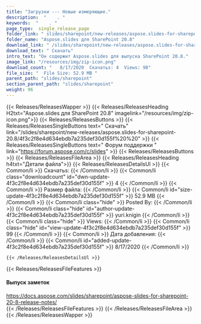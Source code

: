 ```yaml
---
title: "Загрузки --- Новые измеряющие." 
description:  "    . " 
keywords:  "    . " 
page_type:  single_release_page
folder_link: " slides/sharepoint/new-releases/aspose.slides-for-sharepoint-20.8/"
folder_name: "Aspose.slides для SharePoint 20.8"
download_link: " /slides/sharepoint/new-releases/aspose.slides-for-sharepoint-20.8/4f3c2f8e4d634ebdb7a235def30d155f"
download_text: " Скачать"
intro_text: "Он содержит Aspose.slides для выпуска SharePoint 20.8."
image_link: "/resources/img/zip-icon.png"
download_count: "   8/17/2020  Скачатьs: 4  Views: 98"
file_size: "  File Size: 52.9 MB "
parent_path: "slides/sharepoint"
section_parent_path: "slides/sharepoint"
weight: 96
---
```


{{< Releases/ReleasesWapper >}}
  {{< Releases/ReleasesHeading H2txt="Aspose.slides для SharePoint 20.8" imagelink="/resources/img/zip-icon.png">}}
  {{< Releases/ReleasesButtons >}}
    {{< Releases/ReleasesSingleButtons text=" Скачать" link="/slides/sharepoint/new-releases/aspose.slides-for-sharepoint-20.8/4f3c2f8e4d634ebdb7a235def30d155f%20%20" >}}
    {{< Releases/ReleasesSingleButtons text=" Форум поддержки " link="https://forum.aspose.com/c/slides" >}}
  {{< Releases/ReleasesButtons >}}
  {{< Releases/ReleasesFileArea >}}
    {{< Releases/ReleasesHeading h4txt="Детали файла">}}
    {{< Releases/ReleasesDetailsUl >}}
            {{< Common/li  >}} Скачатьs: {{< /Common/li >}} 
      {{< Common/li class="downloadcount" id="dwn-update-4f3c2f8e4d634ebdb7a235def30d155f" >}} 4 {{< /Common/li >}} 
      {{< Common/li  >}} Размер файла: {{< /Common/li >}} 
      {{< Common/li id="size-update-4f3c2f8e4d634ebdb7a235def30d155f" >}} 52.9 MB {{< /Common/li >}} 
      {{< Common/li  class="hide" >}} Posted By: {{< /Common/li >}} 
      {{< Common/li class="hide" id="author-update-4f3c2f8e4d634ebdb7a235def30d155f" >}} yuri.knigin {{< /Common/li >}} 
      {{< Common/li class="hide"  >}} Views: {{< /Common/li >}} 
      {{< Common/li class="hide" id="view-update-4f3c2f8e4d634ebdb7a235def30d155f" >}} 99 {{< /Common/li >}} 
      {{< Common/li  >}} Дата добавления: {{< /Common/li >}} 
      {{< Common/li id="added-update-4f3c2f8e4d634ebdb7a235def30d155f" >}} 8/17/2020 {{< /Common/li >}} 

    {{< /Releases/ReleasesDetailsUl >}}

  {{< Releases/ReleasesFileFeatures >}}
      <h4>Выпуск заметок</h4><div><a href="https://docs.aspose.com/slides/sharepoint/aspose-slides-for-sharepoint-20-8-release-notes/">https://docs.aspose.com/slides/sharepoint/aspose-slides-for-sharepoint-20-8-release-notes/</a></div>
  {{< /Releases/ReleasesFileFeatures >}}
 {{< /Releases/ReleasesFileArea >}}
{{< /Releases/ReleasesWapper >}}


